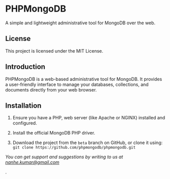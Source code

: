 # PHPMongoDB

A simple and lightweight administrative tool for MongoDB over the web.

## License

This project is licensed under the MIT License.

## Introduction

PHPMongoDB is a web-based administrative tool for MongoDB. It provides a user-friendly interface to manage your databases, collections, and documents directly from your web browser.



## Installation

1.  Ensure you have a PHP, web server (like Apache or NGINX) installed and configured.
    
2.  Install the official MongoDB PHP driver.
    
3.  Download the project from the `beta` branch on GitHub, or clone it using: `git clone https://github.com/phpmongodb/phpmongodb.git`

*You can get support and suggestions by writing to us at  nanhe.kumar@gmail.com*

.
